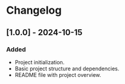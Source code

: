 # Changelog

## [1.0.0] - 2024-10-15
### Added
- Project initialization.
- Basic project structure and dependencies.
- README file with project overview.

